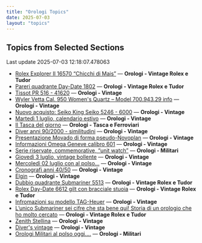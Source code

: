 ```yaml
---
title: "Orologi Topics"
date: 2025-07-03
layout: "topics"
---
```


## Topics from Selected Sections

Last update 2025-07-03 12:18:07.478063

- [Rolex Explorer II 16570 “Chicchi di Mais”](https://orologi.forumfree.it/?t=80730576) — **Orologi - Vintage Rolex e Tudor**
- [Pareri quadrante Day-Date 1802](https://orologi.forumfree.it/?t=80743457) — **Orologi - Vintage Rolex e Tudor**
- [Tissot PR 516 - 41620](https://orologi.forumfree.it/?t=78092726) — **Orologi - Vintage**
- [Wyler Vetta Cal. 950 Women's Quartz – Model 700.943.29 info](https://orologi.forumfree.it/?t=80747737) — **Orologi - Vintage**
- [Nuovo acquisto: Seiko King Seiko 5246 - 6000](https://orologi.forumfree.it/?t=80743287) — **Orologi - Vintage**
- [Martedì 1 luglio, calendario estivo](https://orologi.forumfree.it/?t=80742662) — **Orologi - Vintage**
- [Il Tasca del giorno](https://orologi.forumfree.it/?t=80702163) — **Orologi - Tasca e Ferroviari**
- [Diver anni 90/2000 - similitudini](https://orologi.forumfree.it/?t=80743299) — **Orologi - Vintage**
- [Presentazione Movado di forma pseudo-Novoplan](https://orologi.forumfree.it/?t=80746409) — **Orologi - Vintage**
- [Informazioni Omega Geneve calibro 601](https://orologi.forumfree.it/?t=80741162) — **Orologi - Vintage**
- [Serie riservate, commemorative, “unit watch”](https://orologi.forumfree.it/?t=70708713) — **Orologi - Militari**
- [Giovedì 3 luglio, vintage bollente](https://orologi.forumfree.it/?t=80747638) — **Orologi - Vintage**
- [Mercoledì 02 luglio con al polso...](https://orologi.forumfree.it/?t=80746594) — **Orologi - Vintage**
- [Cronografi anni 40/50](https://orologi.forumfree.it/?t=80740948) — **Orologi - Vintage**
- [Elgin](https://orologi.forumfree.it/?t=80741053) — **Orologi - Vintage**
- [Dubbio quadrante Submariner 5513](https://orologi.forumfree.it/?t=80739615) — **Orologi - Vintage Rolex e Tudor**
- [Rolex Day-Date 6612 gilt con bracciale stuoia](https://orologi.forumfree.it/?t=80717292) — **Orologi - Vintage Rolex e Tudor**
- [Infromazioni su modello TAG-Heuer](https://orologi.forumfree.it/?t=80739893) — **Orologi - Vintage**
- [L’unico Submariner sei cifre che sta bene qui! Storia di un orologio che ho molto cercato](https://orologi.forumfree.it/?t=80726420) — **Orologi - Vintage Rolex e Tudor**
- [Zenith Stellina](https://orologi.forumfree.it/?t=80748003) — **Orologi - Vintage**
- [Diver's vintage](https://orologi.forumfree.it/?t=71608461) — **Orologi - Vintage**
- [Orologi Militari al polso oggi….](https://orologi.forumfree.it/?t=80440118) — **Orologi - Militari**
